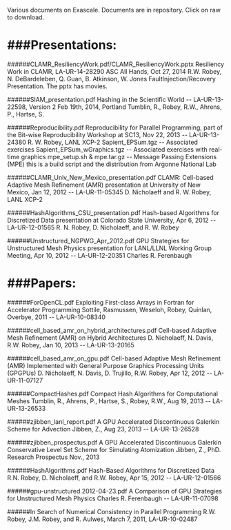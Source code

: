 Various documents on Exascale. Documents are in repository. Click on raw to download.

###Presentations:
===============

######CLAMR_ResiliencyWork.pdf/CLAMR_ResiliencyWork.pptx
   Resiliency Work in CLAMR, LA-UR-14-28290
   ASC All Hands, Oct 27, 2014
   R.W. Robey, N. DeBardeleben, Q. Guan, B. Atkinson, W. Jones
   FaultInjection/Recovery Presentation. The pptx has movies.

######SIAM_presentation.pdf
   Hashing in the Scientific World -- LA-UR-13-22598, Version 2
   Feb 19th, 2014, Portland
   Tumblin, R.,  Robey, R.W., Ahrens, P., Hartse, S.

######Reproducibility.pdf
Reproducibility for Parallel Programming, part of the
    Bit-wise Reproducibility Workshop at SC13,
    Nov 22, 2013 -- LA-UR-13-24380
   R. W. Robey, LANL XCP-2
   Sapient_EPSum.tgz -- Associated exercises
   Sapient_EPSum_wGraphics.tgz -- Associated exercises with real-time graphics
   mpe_setup.sh & mpe.tar.gz -- Message Passing Extensions (MPE)
      this is a build script and the distribution from Argonne National Lab
   
######CLAMR_Univ_New_Mexico_presentation.pdf
CLAMR: Cell-based Adaptive Mesh Refinement (AMR) presentation
    at University of New Mexico, Jan 12, 2012 -- LA-UR-11-05345
   D. Nicholaeff and R. W. Robey, LANL XCP-2

######HashAlgorithms_CSU_presentation.pdf
Hash-based Algorithms for Discretized Data presentation
    at Colorado State University, Apr 6, 2012 -- LA-UR-12-01565
   R. N. Robey, D. Nicholaeff, and R. W. Robey

######Unstructured_NGPWG_Apr_2012.pdf
GPU Strategies for Unstructured Mesh Physics presentation
    for LANL/LLNL Working Group Meeting, Apr 10, 2012 -- LA-UR-12-20351
   Charles R. Ferenbaugh


###Papers:
==============

######ForOpenCL.pdf
Exploiting First-class Arrays in Fortran for Accelerator Programming
    Sottile, Rasmussen, Weseloh, Robey, Quinlan, Overbye, 2011 -- LA-UR-10-08340
 
######cell_based_amr_on_hybrid_architectures.pdf
Cell-based Adaptive Mesh Refinement (AMR) on Hybrid Architectures
    D. Nicholaeff, N. Davis, R.W. Robey, Jan 10, 2013 -- LA-UR-13-20165
    
######cell_based_amr_on_gpu.pdf
Cell-based Adaptive Mesh Refinement (AMR) Implemented with General Purpose
    Graphics Processing Units (GPGPUs)
    D. Nicholaeff, N. Davis, D. Trujillo, R.W. Robey, Apr 12, 2012 -- LA-UR-11-07127
    
######CompactHashes.pdf
    Compact Hash Algorithms for Computational Meshes
    Tumblin, R., Ahrens, P., Hartse, S., Robey, R.W., Aug 19, 2013 -- LA-UR-13-26533

######zjibben_lanl_report.pdf
    A GPU Accelerated Discontinuous Galerkin Scheme for Advection
    Jibben, Z., Aug 23, 2013 -- LA-UR-13-26528
    
######zjibben_prospectus.pdf
    A GPU Accelerated Discontinuous Galerkin Conservative Level Set Scheme for Simulating Atomization
      Jibben, Z., PhD. Research Prospectus Nov., 2013

    
######HashAlgorithms.pdf
    Hash-Based Algorithms for Discretized Data
    R.N. Robey, D. Nicholaeff, and R.W. Robey, Apr 15, 2012 -- LA-UR-12-01566 

######gpu-unstructured.2012-04-23.pdf
A Comparison of GPU Strategies for Unstructured Mesh Physics
    Charles R. Ferenbaugh -- LA-UR-11-07098

######In Search of Numerical Consistency in Parallel Programming
   R.W. Robey, J.M. Robey, and R. Aulwes, March 7, 2011, LA-UR-10-02487

